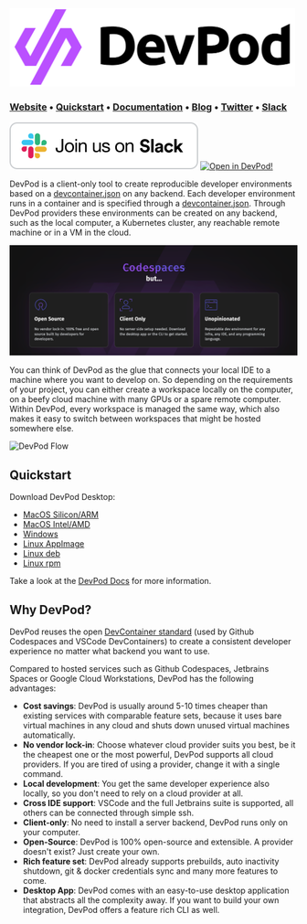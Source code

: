 <br>
<a href="https://www.devpod.sh">
  <picture width="500">
    <source media="(prefers-color-scheme: dark)" srcset="docs/static/media/devpod_dark.png">
    <img alt="DevPod wordmark" width="500" src="docs/static/media/devpod.png">
  </picture>
</a>

### **[Website](https://www.devpod.sh)** • **[Quickstart](https://www.devpod.sh/docs/getting-started/install)** • **[Documentation](https://www.devpod.sh/docs/what-is-devpod)** • **[Blog](https://loft.sh/blog)** • **[Twitter](https://twitter.com/loft_sh)** • **[Slack](https://slack.loft.sh/)**

[![Join us on Slack!](docs/static/media/slack.svg)](https://slack.loft.sh/) [![Open in DevPod!](https://devpod.sh/assets/open-in-devpod.svg)](https://devpod.sh/open#https://github.com/loft-sh/devpod)

DevPod is a client-only tool to create reproducible developer environments based on a [devcontainer.json](https://containers.dev/) on any backend. Each developer environment runs in a container and is specified through a [devcontainer.json](https://containers.dev/). Through DevPod providers these environments can be created on any backend, such as the local computer, a Kubernetes cluster, any reachable remote machine or in a VM in the cloud.

![Codespaces](docs/static/media/codespaces-but.png)

You can think of DevPod as the glue that connects your local IDE to a machine where you want to develop on. So depending on the requirements of your project, you can either create a workspace locally on the computer, on a beefy cloud machine with many GPUs or a spare remote computer. Within DevPod, every workspace is managed the same way, which also makes it easy to switch between workspaces that might be hosted somewhere else.

![DevPod Flow](docs/static/media/devpod-flow.gif)

## Quickstart

Download DevPod Desktop:
- [MacOS Silicon/ARM](https://github.com/loft-sh/devpod/releases/latest/download/DevPod_macos_aarch64.dmg)
- [MacOS Intel/AMD](https://github.com/loft-sh/devpod/releases/latest/download/DevPod_macos_x64.dmg)
- [Windows](https://github.com/loft-sh/devpod/releases/latest/download/DevPod_windows_x64_en-US.msi)
- [Linux AppImage](https://github.com/loft-sh/devpod/releases/latest/download/DevPod_linux_amd64.AppImage)
- [Linux deb](https://github.com/loft-sh/devpod/releases/latest/download/DevPod_linux_amd64.deb)
- [Linux rpm](https://github.com/loft-sh/devpod/releases/latest/download/DevPod_linux_x86_64.rpm)

Take a look at the [DevPod Docs](https://devpod.sh/docs/getting-started/install) for more information.

## Why DevPod?

DevPod reuses the open [DevContainer standard](https://containers.dev/) (used by Github Codespaces and VSCode DevContainers) to create a consistent developer experience no matter what backend you want to use.

Compared to hosted services such as Github Codespaces, Jetbrains Spaces or Google Cloud Workstations, DevPod has the following advantages:
* **Cost savings**: DevPod is usually around 5-10 times cheaper than existing services with comparable feature sets, because it uses bare virtual machines in any cloud and shuts down unused virtual machines automatically.
* **No vendor lock-in**: Choose whatever cloud provider suits you best, be it the cheapest one or the most powerful, DevPod supports all cloud providers. If you are tired of using a provider, change it with a single command.
* **Local development**: You get the same developer experience also locally, so you don't need to rely on a cloud provider at all.
* **Cross IDE support**: VSCode and the full Jetbrains suite is supported, all others can be connected through simple ssh.
* **Client-only**: No need to install a server backend, DevPod runs only on your computer.
* **Open-Source**: DevPod is 100% open-source and extensible. A provider doesn't exist? Just create your own.
* **Rich feature set**: DevPod already supports prebuilds, auto inactivity shutdown, git & docker credentials sync and many more features to come.
* **Desktop App**: DevPod comes with an easy-to-use desktop application that abstracts all the complexity away. If you want to build your own integration, DevPod offers a feature rich CLI as well.
